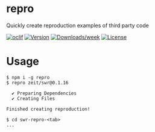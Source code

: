 repro
=====

Quickly create reproduction examples of third party code

[![oclif](https://img.shields.io/badge/cli-oclif-brightgreen.svg)](https://oclif.io)
[![Version](https://img.shields.io/npm/v/repro.svg)](https://npmjs.org/package/repro)
[![Downloads/week](https://img.shields.io/npm/dw/repro.svg)](https://npmjs.org/package/repro)
[![License](https://img.shields.io/npm/l/repro.svg)](https://github.com/aequasi/repro/blob/master/package.json)

# Usage
```sh-session
$ npm i -g repro
$ repro zeit/swr@0.1.16

  ✔ Preparing Dependencies
  ✔ Creating Files

Finished creating reproduction!

$ cd swr-repro-<tab>
...
```
